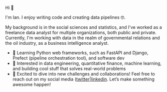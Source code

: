 Hi 👋

I'm Ian. I enjoy writing code and creating data pipelines 🤓.

My background is in the social sciences and statistics, and I've worked as a freelance data analyst for multiple organizations, both public and private. Currently, I'm working with data in the realm of governmental relations and the oil industry, as a business intelligence analyst.

- 🌱 Learning Python web frameworks, such as FastAPI and Django, Prefect (pipeline orchestration tool), and software dev
- 🔦 Interested in data engineering, quantitative finance, machine learning, and building cool stuff that solves real-world problems
- 🚀 Excited to dive into new challenges and collaborations! Feel free to reach out on my social media ([twitter](https://twitter.com/ianvazaraujo)|[linkedin](https://www.linkedin.com/in/ianvazaraujo/). Let’s make something awesome happen!
